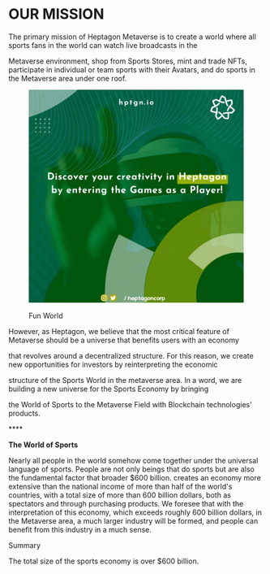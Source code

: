 # OUR MISSION

&#x20;    The primary mission of Heptagon Metaverse is to create a world where all sports fans in the world can watch live broadcasts in the

&#x20;  Metaverse environment, shop from Sports Stores, mint and trade NFTs, participate in individual or team sports with their Avatars, and do sports in the Metaverse area under one roof.

<figure><img src="../.gitbook/assets/photo_2022-10-23_17-06-21.jpg" alt=""><figcaption><p>Fun World</p></figcaption></figure>

&#x20;

&#x20;     However, as Heptagon, we believe that the most critical feature of Metaverse should be a universe that benefits users with an economy

that revolves around a decentralized structure. For this reason, we create new opportunities for investors by reinterpreting the economic

structure of the Sports World in the metaverse area. In a word, we are building a new universe for the Sports Economy by bringing

the World of Sports to the Metaverse Field with Blockchain technologies' products.

&#x20;****&#x20;

**The World of Sports**

&#x20;          Nearly all people in the world somehow come together under the universal language of sports. People are not only beings that do sports but are also the fundamental factor that broader $600 billion. creates an economy more extensive than the national income of more than half of the world's countries, with a total size of more than 600 billion dollars, both as spectators and through purchasing products. We foresee that with the interpretation of this economy, which exceeds roughly 600 billion dollars, in the Metaverse area, a much larger industry will be formed, and people can benefit from this industry in a much sense.

Summary&#x20;

The total size of the sports economy is over $600 billion.

